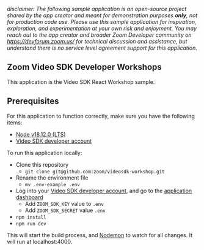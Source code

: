_disclaimer: The following sample application is an open-source project shared by the app creator and meant for demonstration purposes **only**, not for production code use. Please use this sample application for inspiration, exploration, and experimentation at your own risk and enjoyment. You may reach out to the app creator and broader Zoom Developer community on https://devforum.zoom.us/ for technical discussion and assistance, but understand there is no service level agreement support for this application._

## Zoom Video SDK Developer Workshops

This application is the Video SDK React Workshop sample.

## Prerequisites

For this application to function correctly, make sure you have the following items:

- [Node v18.12.0 (LTS)](https://nodejs.org/en/blog/release/v18.12.0)
- [Video SDK developer account](https://developers.zoom.us/docs/video-sdk/developer-accounts/)

To run this application locally:

- Clone this repository
  - `git clone git@github.com:zoom/videosdk-workshop.git`
- Rename the environment file
  - `mv .env-example .env`
- Log into your [Video SDK developer account](https://developers.zoom.us/docs/video-sdk/developer-accounts/), and go to the [application dashboard](https://marketplace.zoom.us/)
  - Add `ZOOM_SDK_KEY` value to `.env`
  - Add `ZOOM_SDK_SECRET` value `.env`
- `npm install`
- `npm run dev`

This will start the build process, and [Nodemon](https://nodemon.io/) to watch for all changes. It will run at localhost:4000.
